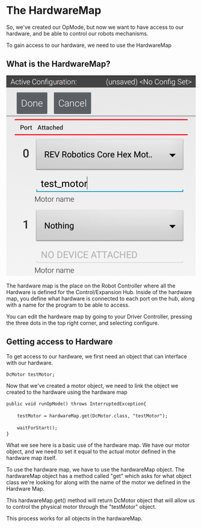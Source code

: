 # The HardwareMap

<p>So, we've created our OpMode, but now we want to have access to our hardware, and be able to control our robots mechanisms.</p>
<p>To gain access to our hardware, we need to use the HardwareMap

## What is the HardwareMap?

![Hardware Map](hardwaremap.svg)

<p>The hardware map is the place on the Robot Controller where all the Hardware is defined for the Control/Expansion Hub. Inside of the hardware map, you define what hardware is connected to each port on the hub, along with a name for the program to be able to access.</p>
<p>You can edit the hardware map by going to your Driver Controller, pressing the three dots in the top right corner, and selecting configure.</p>

## Getting access to Hardware

<p>To get access to our hardware, we first need an object that can interface with our hardware.</p>

```
DcMotor testMotor;
```

<p>Now that we've created a motor object, we need to link the object we created to the hardware using the hardware map</p>

```
public void runOpMode() throws InterruptedException{

    testMotor = hardwareMap.get(DcMotor.class, "testMotor");

    waitForStart();
}
```

<p>What we see here is a basic use of the hardware map. We have our motor object, and we need to set it equal to the actual motor defined in the hardware map itself.</p>
<p>To use the hardware map, we have to use the hardwareMap object. The hardwareMap object has a method called "get" which asks for what object class we're looking for along with the name of the motor we defined in the Hardware Map.</p>
<p>This hardwareMap.get() method will return DcMotor object that will allow us to control the physical motor through the "testMotor" object.</p>
<p>This process works for all objects in the hardwareMap.</p>